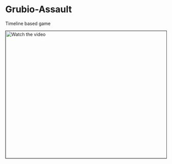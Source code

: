 # Grubio-Assault
Timeline based game

<a href="http://www.youtube.com/watch?feature=player_embedded&v=0A4BlZ0TqEc" target="_blank">
 <img src="http://img.youtube.com/vi/0A4BlZ0TqEc/hqdefault.jpg" alt="Watch the video" width="600" height="400" border="1" />
</a>
